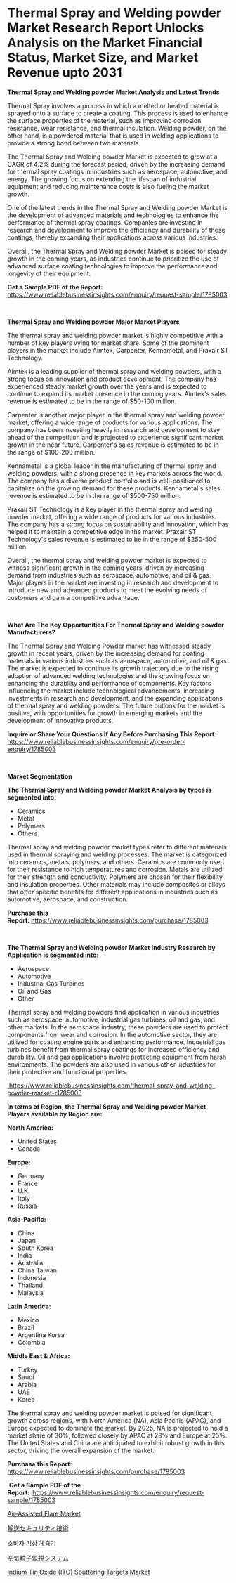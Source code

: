 <p><h1>Thermal Spray and Welding powder Market Research Report Unlocks Analysis on the Market Financial Status, Market Size, and Market Revenue upto 2031</h1></p><p><strong>Thermal Spray and Welding powder Market Analysis and Latest Trends</strong></p>
<p><p>Thermal Spray involves a process in which a melted or heated material is sprayed onto a surface to create a coating. This process is used to enhance the surface properties of the material, such as improving corrosion resistance, wear resistance, and thermal insulation. Welding powder, on the other hand, is a powdered material that is used in welding applications to provide a strong bond between two materials.</p><p>The Thermal Spray and Welding powder Market is expected to grow at a CAGR of 4.2% during the forecast period, driven by the increasing demand for thermal spray coatings in industries such as aerospace, automotive, and energy. The growing focus on extending the lifespan of industrial equipment and reducing maintenance costs is also fueling the market growth.</p><p>One of the latest trends in the Thermal Spray and Welding powder Market is the development of advanced materials and technologies to enhance the performance of thermal spray coatings. Companies are investing in research and development to improve the efficiency and durability of these coatings, thereby expanding their applications across various industries.</p><p>Overall, the Thermal Spray and Welding powder Market is poised for steady growth in the coming years, as industries continue to prioritize the use of advanced surface coating technologies to improve the performance and longevity of their equipment.</p></p>
<p><strong>Get a Sample PDF of the Report:&nbsp;</strong> <a href="https://www.reliablebusinessinsights.com/enquiry/request-sample/1785003">https://www.reliablebusinessinsights.com/enquiry/request-sample/1785003</a></p>
<p>&nbsp;</p>
<p><strong>Thermal Spray and Welding powder Major Market Players</strong></p>
<p><p>The thermal spray and welding powder market is highly competitive with a number of key players vying for market share. Some of the prominent players in the market include Aimtek, Carpenter, Kennametal, and Praxair ST Technology.</p><p>Aimtek is a leading supplier of thermal spray and welding powders, with a strong focus on innovation and product development. The company has experienced steady market growth over the years and is expected to continue to expand its market presence in the coming years. Aimtek's sales revenue is estimated to be in the range of $50-100 million.</p><p>Carpenter is another major player in the thermal spray and welding powder market, offering a wide range of products for various applications. The company has been investing heavily in research and development to stay ahead of the competition and is projected to experience significant market growth in the near future. Carpenter's sales revenue is estimated to be in the range of $100-200 million.</p><p>Kennametal is a global leader in the manufacturing of thermal spray and welding powders, with a strong presence in key markets across the world. The company has a diverse product portfolio and is well-positioned to capitalize on the growing demand for these products. Kennametal's sales revenue is estimated to be in the range of $500-750 million.</p><p>Praxair ST Technology is a key player in the thermal spray and welding powder market, offering a wide range of products for various industries. The company has a strong focus on sustainability and innovation, which has helped it to maintain a competitive edge in the market. Praxair ST Technology's sales revenue is estimated to be in the range of $250-500 million.</p><p>Overall, the thermal spray and welding powder market is expected to witness significant growth in the coming years, driven by increasing demand from industries such as aerospace, automotive, and oil & gas. Major players in the market are investing in research and development to introduce new and advanced products to meet the evolving needs of customers and gain a competitive advantage.</p></p>
<p>&nbsp;</p>
<p><strong>What Are The Key Opportunities For Thermal Spray and Welding powder Manufacturers?</strong></p>
<p><p>The Thermal Spray and Welding Powder market has witnessed steady growth in recent years, driven by the increasing demand for coating materials in various industries such as aerospace, automotive, and oil & gas. The market is expected to continue its growth trajectory due to the rising adoption of advanced welding technologies and the growing focus on enhancing the durability and performance of components. Key factors influencing the market include technological advancements, increasing investments in research and development, and the expanding applications of thermal spray and welding powders. The future outlook for the market is positive, with opportunities for growth in emerging markets and the development of innovative products.</p></p>
<p><strong>Inquire or Share Your Questions If Any Before Purchasing This Report:</strong> <a href="https://www.reliablebusinessinsights.com/enquiry/pre-order-enquiry/1785003">https://www.reliablebusinessinsights.com/enquiry/pre-order-enquiry/1785003</a></p>
<p>&nbsp;</p>
<p><strong>Market Segmentation</strong></p>
<p><strong>The Thermal Spray and Welding powder Market Analysis by types is segmented into:</strong></p>
<p><ul><li>Ceramics</li><li>Metal</li><li>Polymers</li><li>Others</li></ul></p>
<p><p>Thermal spray and welding powder market types refer to different materials used in thermal spraying and welding processes. The market is categorized into ceramics, metals, polymers, and others. Ceramics are commonly used for their resistance to high temperatures and corrosion. Metals are utilized for their strength and conductivity. Polymers are chosen for their flexibility and insulation properties. Other materials may include composites or alloys that offer specific benefits for different applications in industries such as automotive, aerospace, and construction.</p></p>
<p><strong>Purchase this Report:&nbsp;</strong><a href="https://www.reliablebusinessinsights.com/purchase/1785003">https://www.reliablebusinessinsights.com/purchase/1785003</a></p>
<p>&nbsp;</p>
<p><strong>The Thermal Spray and Welding powder Market Industry Research by Application is segmented into:</strong></p>
<p><ul><li>Aerospace</li><li>Automotive</li><li>Industrial Gas Turbines</li><li>Oil and Gas</li><li>Other</li></ul></p>
<p><p>Thermal spray and welding powders find application in various industries such as aerospace, automotive, industrial gas turbines, oil and gas, and other markets. In the aerospace industry, these powders are used to protect components from wear and corrosion. In the automotive sector, they are utilized for coating engine parts and enhancing performance. Industrial gas turbines benefit from thermal spray coatings for increased efficiency and durability. Oil and gas applications involve protecting equipment from harsh environments. The powders are also used in various other industries for their protective and functional properties.</p></p>
<p><a href="https://www.reliablebusinessinsights.com/thermal-spray-and-welding-powder-market-r1785003">&nbsp;https://www.reliablebusinessinsights.com/thermal-spray-and-welding-powder-market-r1785003</a></p>
<p><strong>In terms of Region, the Thermal Spray and Welding powder Market Players available by Region are:</strong></p>
<p>
    <p> <strong> North America: </strong>
        <ul>
            <li>United States</li>
            <li>Canada</li>
        </ul>
        </p> 
    <p> <strong> Europe: </strong>
        <ul>
            <li>Germany</li>
            <li>France</li>
            <li>U.K.</li>
            <li>Italy</li>
            <li>Russia</li>
        </ul>
        </p> 
    <p> <strong> Asia-Pacific: </strong>
        <ul>
            <li>China</li>
            <li>Japan</li>
            <li>South Korea</li>
            <li>India</li>
            <li>Australia</li>
            <li>China Taiwan</li>
            <li>Indonesia</li>
            <li>Thailand</li>
            <li>Malaysia</li>
        </ul>
        </p> 
    <p> <strong> Latin America: </strong>
        <ul>
            <li>Mexico</li>
            <li>Brazil</li>
            <li>Argentina Korea</li>
            <li>Colombia</li>
        </ul>
        </p> 
    <p> <strong> Middle East & Africa: </strong>
        <ul>
            <li>Turkey</li>
            <li>Saudi</li>
            <li>Arabia</li>
            <li>UAE</li>
            <li>Korea</li>
        </ul>
    </p>
    </p>
<p><p>The thermal spray and welding powder market is poised for significant growth across regions, with North America (NA), Asia Pacific (APAC), and Europe expected to dominate the market. By 2025, NA is projected to hold a market share of 30%, followed closely by APAC at 28% and Europe at 25%. The United States and China are anticipated to exhibit robust growth in this sector, driving the overall expansion of the market.</p></p>
<p><strong>Purchase this Report: </strong><a href="https://www.reliablebusinessinsights.com/purchase/1785003">https://www.reliablebusinessinsights.com/purchase/1785003</a></p>
<p>&nbsp;<strong>Get a Sample PDF of the Report:&nbsp;&nbsp;</strong><a href="https://www.reliablebusinessinsights.com/enquiry/request-sample/1785003">https://www.reliablebusinessinsights.com/enquiry/request-sample/1785003</a></p>
<p><strong></strong></p>
<p><p><a href="https://github.com/seekum/Market-Research-Report-List-3/blob/main/air-assisted-flare-market.md">Air-Assisted Flare Market</a></p><p><a href="https://github.com/JerelSchulit20231/Market-Research-Report-List-1/blob/main/9161056104808.md">輸送セキュリティ技術</a></p><p><a href="https://github.com/tukangkrupk/Market-Research-Report-List-1/blob/main/771649198312.md">소비자 기상 계측기</a></p><p><a href="https://github.com/BrionnaBoyle/Market-Research-Report-List-1/blob/main/9112704104809.md">空気粒子監視システム</a></p><p><a href="https://issuu.com/reportprime-2/docs/indium-tin-oxide-ito-sputtering-targets-market-siz">Indium Tin Oxide (ITO) Sputtering Targets Market</a></p></p>